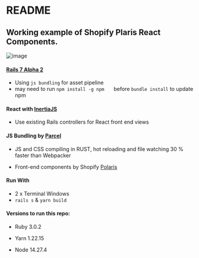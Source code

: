 
# README

  

## Working example of Shopify Plaris React Components.
![image](https://user-images.githubusercontent.com/68096885/142751116-d9fab545-6b14-4185-a82e-073e92765c56.png)

#### [Rails 7 Alpha 2](https://weblog.rubyonrails.org/2021/9/27/this-week-in-rails-autumn-is-here-and-so-is-rails-7-alpha-2/)

  - Using `js bundling` for asset pipeline
  - may need to run `npm install -g npm  
` before `bundle install` to update npm 
  

#### React with [InertiaJS](https://inertiajs.com/)
- Use existing Rails controllers for React front end views 
  
  

#### JS Bundling by [Parcel](https://parceljs.org/)

  - JS and CSS compiling in RUST, hot reloading and file watching 30 % faster than Webpacker
  
- Front-end components by Shopify [Polaris](https://polaris.shopify.com/components/get-started)

#### Run With 
- 2 x Terminal Windows
- `rails s` & `yarn build`

#### Versions to run this repo:

- Ruby 3.0.2

- Yarn 1.22.15

- Node 14.27.4




